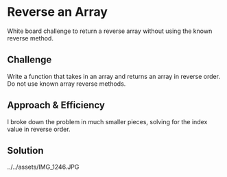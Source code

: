 # Reverse an Array
White board challenge to return a reverse array without using the known reverse method.

## Challenge
Write a function that takes in an array and returns an array in reverse order. Do not use known array reverse methods.

## Approach & Efficiency
I broke down the problem in much smaller pieces, solving for the index value in reverse order.

## Solution
../../assets/IMG_1246.JPG
